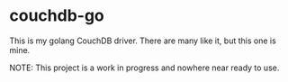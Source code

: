 couchdb-go
==========

This is my golang CouchDB driver.  There are many like it, but this one is mine.

NOTE: This project is a work in progress and nowhere near ready to use.
